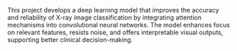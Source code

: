 This project develops a deep learning model that improves the accuracy and reliability of X-ray image classification by integrating attention mechanisms into convolutional neural networks. The model enhances focus on relevant features, resists noise, and offers interpretable visual outputs, supporting better clinical decision-making.
